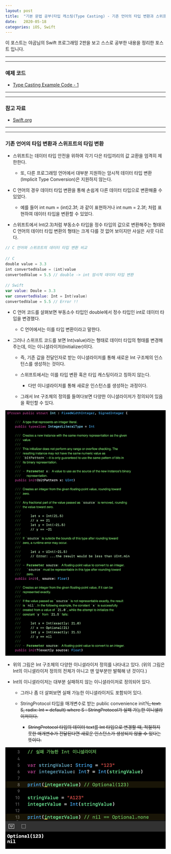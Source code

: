 ```yaml
---
layout: post
title:  "기본 문법 공부(타입 캐스팅(Type Casting) - 기존 언어의 타입 변환과 스위프트의 타입 변환)"
date:   2020-05-18
categories: iOS, Swift
---
```


이 포스트는 야곰님의 Swift 프로그래밍 2판을 보고 스스로 공부한 내용을 정리한 포스트 입니다.

- - -
- - -

### 예제 코드

- [Type Casting Example Code - 1](https://github.com/VincentGeranium/Swift-Study/tree/master/2020-05-18-TypeCastingExampleCode-1.playground)

- - -
- - -

### 참고 자료

- [Swift.org](https://docs.swift.org/swift-book/LanguageGuide/TypeCasting.html)

- - -
- - -

### 기존 언어의 타입 변환과 스위프트의 타입 변환

- 스위프트는 데이터 타입 안전을 위하여 각기 다은 타입끼리의 값 교환을 엄격히 제한한다.

    - 또, 다른 프로그래밍 언어에서 대부분 지원하는 암시적 데이터 타입 변환(Implicit Type Conversion)은 지원하지 않는다.
    
- C 언어의 경우 데이터 타입 변환을 통해 손쉽게 다른 데이터 타입으로 변환해줄 수 있었다.

    - 예를 들어 int num = (int)2.3f; 과 같이 표현하거나 int num = 2.3f; 처럼 표현하여 데이터 타입을 변환할 수 있었다.
    
- 스위프트에서 Int(2.3)처럼 부동소수 타입을 정수 타입의 값으로 변환해주는 형태와 C 언어의 데이터 타입 변환의 형태는 크게 다를 것 없어 보이지만 사실은 사뭇 다르다.

```swift
// C 언어와 스위프트의 데이터 타입 변환 비교

// C
double value = 3.3
int convertedValue = (int)value
convertedValue = 5.5 // double -> int 암시적 데이터 타입 변환

// Swift
var value: Doule = 3.3
var convertedValue: Int = Int(value)
convertedValue = 5.5 // Error !!

```

- C 언어 코드를 살펴보면 부동소수 타입인 double에서 정수 타입인 int로 데이터 타입을 변경했다.

    - C 언어에서는 이를 타입 변환이라고 말한다.
    
- 그러나 스위프트 코드를 보면 Int(value)라는 형태로 데이터 타입의 형태를 변경해주는데, 이는 이니셜라이저(Initializer)이다.

    - 즉, 기존 값을 전달인자로 받는 이니셜라이저를 통해 새로운 Int 구조체의 인스턴스를 생성하는 것이다.
    
    - 스위프트에서는 이를 타입 변환 혹은 타입 캐스팅이라고 칭하지 않는다.
    
        - 다만 이니셜라이저를 통해 새로운 인스턴스를 생성하는 과정이다.
        
    - 그래서 Int 구조체의 정의를 들여다보면 다양한 이니셜라이저가 정의되어 있음을 확인할 수 있다.
    
<img width="1058" alt="TypeCastingExampleImg-1" src="https://github.com/VincentGeranium/VincentGeranium.github.io/blob/master/assets/img/TypeCastingExampleImg-1.png?raw=true" title="TypeCastingExampleImg-1">

- 위의 그림은 Int 구조체의 다양한 이니셜라이저 정의를 나타내고 있다. (위의 그림은 Int의 이니셜라이저 정의의 전체가 아니고 맨 앞부분만 발췌해 낸 것이다.)

- Int의 이니셜라이저는 대부분 실패하지 않는 이니셜라이저로 정의되어 있다.

    - 그러나 좀 더 살펴보면 실패 가능한 이니셜라이저도 포함되어 있다.
    
    - StringProtocol 타입을 매개변수로 받는 public convenience init?<S>(_ text: S, radix: Int = default) where S : StringProtocol가 실패 가능한 이니셜라이저이다.
    
        - StringProtocol 타입의 데이터 text를 Int 타입으로 변경할 때, 적절하지 못한 매개변수가 전달된다면 새로운 인스턴스가 생성되지 않을 수 있다는 뜻이다.
        
<img width="1058" alt="TypeCastingExampleImg-1" src="https://github.com/VincentGeranium/VincentGeranium.github.io/blob/master/assets/img/TypeCastingExampleImg-2.png?raw=true" title="TypeCastingExampleImg-1">